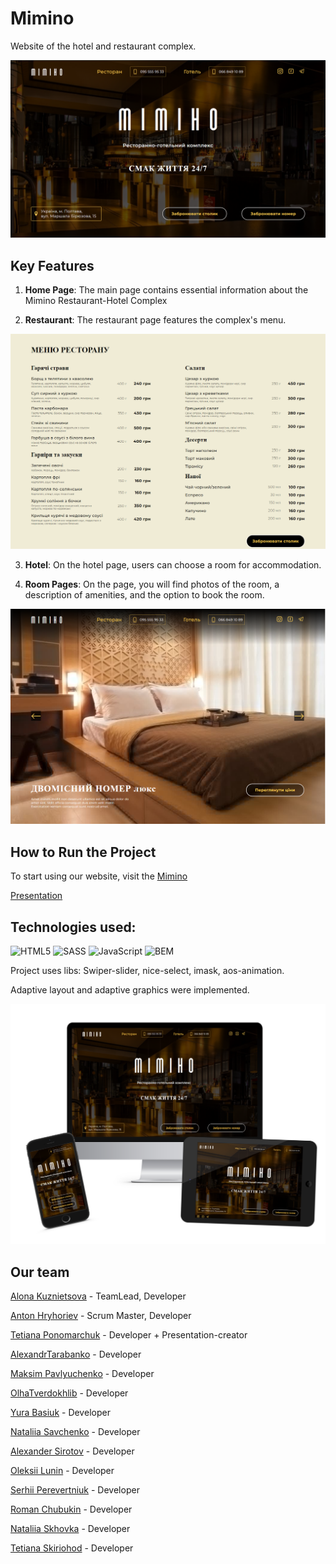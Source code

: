 # Mimino

Website of the hotel and restaurant complex. 

![Home Page](./assets/mimino-home.png)

## Key Features

1. **Home Page**: The main page contains essential information about the Mimino Restaurant-Hotel Complex

2. **Restaurant**: The restaurant page features the complex's menu. 

![Menu](./assets/mimino-menu.png)

3. **Hotel**: On the hotel page, users can choose a room for accommodation.

4. **Room Pages**: On the page, you will find photos of the room, a description of amenities, and the option to book the room.

![Room](./assets/mimino-hotel-details.png)


## How to Run the Project
To start using our website, visit the [Mimino](https://acvetochka.github.io/mimino/)

[Presentation](https://narityana.github.io/Home__page_presentation/)

## Technologies used: 

 ![HTML5](https://img.shields.io/badge/html5-%23E34F26.svg?style=for-the-badge&logo=html5&logoColor=white)
 ![SASS](https://img.shields.io/badge/SASS-hotpink.svg?style=for-the-badge&logo=SASS&logoColor=white)
 ![JavaScript](https://img.shields.io/badge/javascript-%23323330.svg?style=for-the-badge&logo=javascript&logoColor=%23F7DF1E)
 ![BEM](https://img.shields.io/badge/BEM-20232a?style=for-the-badge&logo=bem&logoColor=white)

  Project uses libs: Swiper-slider, nice-select, imask, aos-animation.

 Adaptive layout and adaptive graphics were implemented.

 ![Adaptive](./assets/adaptive.png)

 ## Our team

 [Alona Kuznietsova](https://github.com/acvetochka) - TeamLead, Developer
 
 [Anton Hryhoriev](https://github.com/AntOn2415) - Scrum Master, Developer

 [Tetiana Ponomarchuk](https://github.com/Narityana) - Developer + Presentation-creator

 [AlexandrTarabanko](https://github.com/AlexandrTarabanko) - Developer

 [Maksim Pavlyuchenko](https://github.com/MaksimPavlyuchenko) - Developer

 [OlhaTverdokhlib](https://github.com/OlhaTverdokhlib) - Developer

 [Yura Basiuk](https://github.com/Basiuk1) - Developer

 [Nataliia Savchenko](https://github.com/NataliiaSav) - Developer

 [Alexander Sirotov](https://github.com/SirotovAlexander) - Developer

 [Oleksii Lunin](https://github.com/oleksiilunin) - Developer

 [Serhii Perevertniuk](https://github.com/Sereban13) - Developer

 [Roman Chubukin](https://github.com/RomanChubukin) - Developer

 [Nataliia Skhovka](https://github.com/NataliiaSkhovka) - Developer
 
 [Tetiana Skiriohod](https://github.com/Tanya8135) - Developer

 

 

 

 
 
